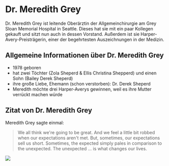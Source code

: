 # Dr. Meredith Grey

Dr. Meredith Grey ist leitende Oberärztin der Allgemeinchirurgie am Grey Sloan Memorial Hospital in Seattle. Dieses hat sie mit ein paar Kollegen gekauft und sitzt nun auch in dessen Vorstand. Außerdem ist sie Harper-Avery-Preisträgerin, einer der begehrtesten Auszeichnungen in der Medizin.

## Allgemeine Informationen über Dr. Meredith Grey
* 1978 geboren
* hat zwei Töchter (Zola Sheperd & Ellis Christina Shepperd) und einen Sohn (Bailey Derek Sheperd)
* ihre große Liebe, Ehemann (schon verstorben): Dr. Derek Sheperd
* Meredith möchte drei Harper-Averys gewinnen, weil es ihre Mutter verrückt machen würde

## Zitat von Dr. Meredith Grey
Meredith Grey sagte einmal:
> We all think we're going to be great. And we feel a little bit robbed when our expectations aren't met.
> But, sometimes, our expectations sell us short. 
> Sometimes, the expected simply pales in comparison to the unexpected.
> The unexpected ... is what changes our lives.

<img src="https://i.pinimg.com/originals/ff/51/85/ff518522f4644e3caafec05c1db308e1.jpg"/>
